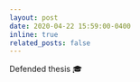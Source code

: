 ```yaml
---
layout: post
date: 2020-04-22 15:59:00-0400
inline: true
related_posts: false
---
```


Defended thesis :mortar_board:
